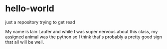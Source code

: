 # hello-world
just a repository trying to get read

My name is Iain Laufer and while I was super nervous about this class, my assigned animal was the python so I think that's probably a pretty good sign that all will be well.
